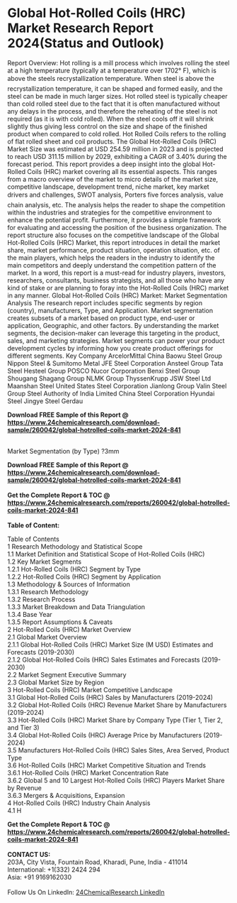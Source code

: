 <h1>Global Hot-Rolled Coils (HRC) Market Research Report 2024(Status and Outlook)</h1><p>Report Overview:
Hot rolling is a mill process which involves rolling the steel at a high temperature (typically at a temperature over 1702° F), which is above the steels recrystallization temperature. When steel is above the recrystallization temperature, it can be shaped and formed easily, and the steel can be made in much larger sizes. Hot rolled steel is typically cheaper than cold rolled steel due to the fact that it is often manufactured without any delays in the process, and therefore the reheating of the steel is not required (as it is with cold rolled). When the steel cools off it will shrink slightly thus giving less control on the size and shape of the finished product when compared to cold rolled.
Hot Rolled Coils refers to the rolling of flat rolled sheet and coil products.
The Global Hot-Rolled Coils (HRC) Market Size was estimated at USD 254.59  million in 2023 and is projected to reach USD 311.15  million by 2029, exhibiting a CAGR of 3.40% during the forecast period. 
This report provides a deep insight into the global Hot-Rolled Coils (HRC) market covering all its essential aspects. This ranges from a macro overview of the market to micro details of the market size, competitive landscape, development trend, niche market, key market drivers and challenges, SWOT analysis, Porters five forces analysis, value chain analysis, etc. 
The analysis helps the reader to shape the competition within the industries and strategies for the competitive environment to enhance the potential profit. Furthermore, it provides a simple framework for evaluating and accessing the position of the business organization. The report structure also focuses on the competitive landscape of the Global Hot-Rolled Coils (HRC) Market, this report introduces in detail the market share, market performance, product situation, operation situation, etc. of the main players, which helps the readers in the industry to identify the main competitors and deeply understand the competition pattern of the market.
In a word, this report is a must-read for industry players, investors, researchers, consultants, business strategists, and all those who have any kind of stake or are planning to foray into the Hot-Rolled Coils (HRC) market in any manner.
Global Hot-Rolled Coils (HRC) Market: Market Segmentation Analysis
The research report includes specific segments by region (country), manufacturers, Type, and Application. Market segmentation creates subsets of a market based on product type, end-user or application, Geographic, and other factors. By understanding the market segments, the decision-maker can leverage this targeting in the product, sales, and marketing strategies. Market segments can power your product development cycles by informing how you create product offerings for different segments.
Key Company
ArcelorMittal
China Baowu Steel Group
Nippon Steel &amp; Sumitomo Metal
JFE Steel Corporation
Ansteel Group
Tata Steel
Hesteel Group
POSCO
Nucor Corporation
Benxi Steel Group
Shougang
Shagang Group
NLMK Group
ThyssenKrupp
JSW Steel Ltd
Maanshan Steel
United States Steel Corporation
Jianlong Group
Valin Steel Group
Steel Authority of India Limited
China Steel Corporation
Hyundai Steel
Jingye Steel
Gerdau</p><div><b>Download FREE Sample of this Report @ 
            <a href="https://www.24chemicalresearch.com/download-sample/260042/global-hotrolled-coils-market-2024-841">
            https://www.24chemicalresearch.com/download-sample/260042/global-hotrolled-coils-market-2024-841</a></b></div><br><p>
Market Segmentation (by Type)
?3mm
</p><div><b>Download FREE Sample of this Report @ 
            <a href="https://www.24chemicalresearch.com/download-sample/260042/global-hotrolled-coils-market-2024-841">
            https://www.24chemicalresearch.com/download-sample/260042/global-hotrolled-coils-market-2024-841</a></b></div><br><div><b>Get the Complete Report & TOC @ 
            <a href="https://www.24chemicalresearch.com/reports/260042/global-hotrolled-coils-market-2024-841">
            https://www.24chemicalresearch.com/reports/260042/global-hotrolled-coils-market-2024-841</a></b></div><br>
            <b>Table of Content:</b><p>Table of Contents<br />
1 Research Methodology and Statistical Scope<br />
1.1 Market Definition and Statistical Scope of Hot-Rolled Coils (HRC)<br />
1.2 Key Market Segments<br />
1.2.1 Hot-Rolled Coils (HRC) Segment by Type<br />
1.2.2 Hot-Rolled Coils (HRC) Segment by Application<br />
1.3 Methodology & Sources of Information<br />
1.3.1 Research Methodology<br />
1.3.2 Research Process<br />
1.3.3 Market Breakdown and Data Triangulation<br />
1.3.4 Base Year<br />
1.3.5 Report Assumptions & Caveats<br />
2 Hot-Rolled Coils (HRC) Market Overview<br />
2.1 Global Market Overview<br />
2.1.1 Global Hot-Rolled Coils (HRC) Market Size (M USD) Estimates and Forecasts (2019-2030)<br />
2.1.2 Global Hot-Rolled Coils (HRC) Sales Estimates and Forecasts (2019-2030)<br />
2.2 Market Segment Executive Summary<br />
2.3 Global Market Size by Region<br />
3 Hot-Rolled Coils (HRC) Market Competitive Landscape<br />
3.1 Global Hot-Rolled Coils (HRC) Sales by Manufacturers (2019-2024)<br />
3.2 Global Hot-Rolled Coils (HRC) Revenue Market Share by Manufacturers (2019-2024)<br />
3.3 Hot-Rolled Coils (HRC) Market Share by Company Type (Tier 1, Tier 2, and Tier 3)<br />
3.4 Global Hot-Rolled Coils (HRC) Average Price by Manufacturers (2019-2024)<br />
3.5 Manufacturers Hot-Rolled Coils (HRC) Sales Sites, Area Served, Product Type<br />
3.6 Hot-Rolled Coils (HRC) Market Competitive Situation and Trends<br />
3.6.1 Hot-Rolled Coils (HRC) Market Concentration Rate<br />
3.6.2 Global 5 and 10 Largest Hot-Rolled Coils (HRC) Players Market Share by Revenue<br />
3.6.3 Mergers & Acquisitions, Expansion<br />
4 Hot-Rolled Coils (HRC) Industry Chain Analysis<br />
4.1 H</p><div><b>Get the Complete Report & TOC @ 
            <a href="https://www.24chemicalresearch.com/reports/260042/global-hotrolled-coils-market-2024-841">
            https://www.24chemicalresearch.com/reports/260042/global-hotrolled-coils-market-2024-841</a></b></div><br><b>CONTACT US:</b><br>
            203A, City Vista, Fountain Road, Kharadi, Pune, India - 411014<br>
            International: +1(332) 2424 294<br>
            Asia: +91 9169162030 <br><br>
            Follow Us On LinkedIn: <a href="https://www.linkedin.com/company/24chemicalresearch/">24ChemicalResearch LinkedIn</a>